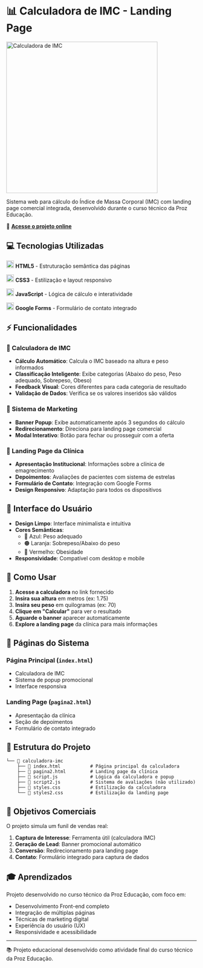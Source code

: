 # 📊 Calculadora de IMC - Landing Page

<img src="https://media1.giphy.com/media/v1.Y2lkPTc5MGI3NjExeW5lenYwb3R2NGprbGVndGZpdjdoMWFhZjU3bHc5MWh5OXE4dHQzMyZlcD12MV9pbnRlcm5hbF9naWZfYnlfaWQmY3Q9Zw/FlOHnTIv1mj2U/giphy.gif" width="400" alt="Calculadora de IMC">

Sistema web para cálculo do Índice de Massa Corporal (IMC) com landing page comercial integrada, desenvolvido durante o curso técnico da Proz Educação.

🔗 **[Acesse o projeto online](https://calculadora-de-imc-site-adicional.vercel.app/)**


## 💻 Tecnologias Utilizadas

<img src="https://cdn.jsdelivr.net/gh/devicons/devicon/icons/html5/html5-original.svg" width="20" height="20"/> **HTML5** - Estruturação semântica das páginas

<img src="https://cdn.jsdelivr.net/gh/devicons/devicon/icons/css3/css3-original.svg" width="20" height="20"/> **CSS3** - Estilização e layout responsivo

<img src="https://cdn.jsdelivr.net/gh/devicons/devicon/icons/javascript/javascript-original.svg" width="20" height="20"/> **JavaScript** - Lógica de cálculo e interatividade

<img src="https://cdn.jsdelivr.net/gh/devicons/devicon/icons/google/google-original.svg" width="20" height="20"/> **Google Forms** - Formulário de contato integrado

## ⚡ Funcionalidades

### 🧮 Calculadora de IMC
- **Cálculo Automático**: Calcula o IMC baseado na altura e peso informados
- **Classificação Inteligente**: Exibe categorias (Abaixo do peso, Peso adequado, Sobrepeso, Obeso)
- **Feedback Visual**: Cores diferentes para cada categoria de resultado
- **Validação de Dados**: Verifica se os valores inseridos são válidos

### 📢 Sistema de Marketing
- **Banner Popup**: Exibe automaticamente após 3 segundos do cálculo
- **Redirecionamento**: Direciona para landing page comercial
- **Modal Interativo**: Botão para fechar ou prosseguir com a oferta

### 🏥 Landing Page da Clínica
- **Apresentação Institucional**: Informações sobre a clínica de emagrecimento
- **Depoimentos**: Avaliações de pacientes com sistema de estrelas
- **Formulário de Contato**: Integração com Google Forms
- **Design Responsivo**: Adaptação para todos os dispositivos

## 🎨 Interface do Usuário

- **Design Limpo**: Interface minimalista e intuitiva
- **Cores Semânticas**: 
  - 🔵 Azul: Peso adequado
  - 🟠 Laranja: Sobrepeso/Abaixo do peso
  - 🔴 Vermelho: Obesidade
- **Responsividade**: Compatível com desktop e mobile

## 🚀 Como Usar

1. **Acesse a calculadora** no link fornecido
2. **Insira sua altura** em metros (ex: 1.75)
3. **Insira seu peso** em quilogramas (ex: 70)
4. **Clique em "Calcular"** para ver o resultado
5. **Aguarde o banner** aparecer automaticamente
6. **Explore a landing page** da clínica para mais informações

## 📱 Páginas do Sistema

### Página Principal (`index.html`)
- Calculadora de IMC
- Sistema de popup promocional
- Interface responsiva

### Landing Page (`pagina2.html`)
- Apresentação da clínica
- Seção de depoimentos
- Formulário de contato integrado

## 🧩 Estrutura do Projeto

```
└── 📁 calculadora-imc
    ├── 📄 index.html           # Página principal da calculadora
    ├── 📄 pagina2.html         # Landing page da clínica
    ├── 📄 script.js            # Lógica da calculadora e popup
    ├── 📄 script2.js           # Sistema de avaliações (não utilizado)
    ├── 📄 styles.css           # Estilização da calculadora
    └── 📄 styles2.css          # Estilização da landing page
```

## 🎯 Objetivos Comerciais

O projeto simula um funil de vendas real:
1. **Captura de Interesse**: Ferramenta útil (calculadora IMC)
2. **Geração de Lead**: Banner promocional automático
3. **Conversão**: Redirecionamento para landing page
4. **Contato**: Formulário integrado para captura de dados

## 🎓 Aprendizados

Projeto desenvolvido no curso técnico da Proz Educação, com foco em:
- Desenvolvimento Front-end completo
- Integração de múltiplas páginas
- Técnicas de marketing digital
- Experiência do usuário (UX)
- Responsividade e acessibilidade

---

📚 Projeto educacional desenvolvido como atividade final do curso técnico da Proz Educação.
    
